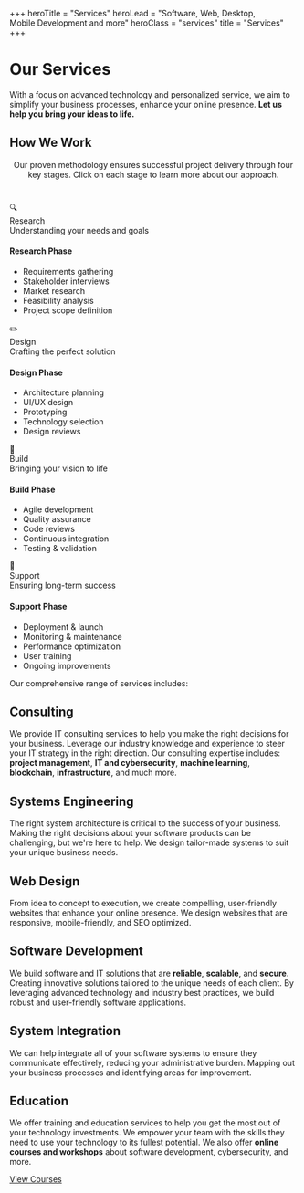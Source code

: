 +++
heroTitle = "Services"
heroLead = "Software, Web, Desktop,<br>Mobile Development and more"
heroClass = "services"
title = "Services"
+++

<h1>Our Services</h1>
<p>
With a focus on advanced technology and personalized service, we aim to simplify your business processes,
enhance your online presence. <b>Let us help you bring your ideas to life.</b>
</p>

<!-- Service Pathways Section -->
<div class="service-pathways">
  <h2>How We Work</h2>
  <p style="text-align: center; max-width: 700px; margin: 0 auto 40px;">
    Our proven methodology ensures successful project delivery through four key stages. Click on each stage to learn more about our approach.
  </p>
  
  <div class="pathways-timeline">
    <div class="pathway-stage stage-discovery">
      <div class="stage-icon">🔍</div>
      <div class="stage-content">
        <div class="stage-title">Research</div>
        <div class="stage-description">
          Understanding your needs and goals
        </div>
        <div class="stage-details">
          <h4>Research Phase</h4>
          <ul>
            <li>Requirements gathering</li>
            <li>Stakeholder interviews</li>
            <li>Market research</li>
            <li>Feasibility analysis</li>
            <li>Project scope definition</li>
          </ul>
        </div>
      </div>
    </div>
    <div class="pathway-stage stage-design">
      <div class="stage-icon">✏️</div>
      <div class="stage-content">
        <div class="stage-title">Design</div>
        <div class="stage-description">
          Crafting the perfect solution
        </div>
        <div class="stage-details">
          <h4>Design Phase</h4>
          <ul>
            <li>Architecture planning</li>
            <li>UI/UX design</li>
            <li>Prototyping</li>
            <li>Technology selection</li>
            <li>Design reviews</li>
          </ul>
        </div>
      </div>
    </div>
    <div class="pathway-stage stage-build">
      <div class="stage-icon">🔨</div>
      <div class="stage-content">
        <div class="stage-title">Build</div>
        <div class="stage-description">
          Bringing your vision to life
        </div>
        <div class="stage-details">
          <h4>Build Phase</h4>
          <ul>
            <li>Agile development</li>
            <li>Quality assurance</li>
            <li>Code reviews</li>
            <li>Continuous integration</li>
            <li>Testing & validation</li>
          </ul>
        </div>
      </div>
    </div>
    <div class="pathway-stage stage-support">
      <div class="stage-icon">🚀</div>
      <div class="stage-content">
        <div class="stage-title">Support</div>
        <div class="stage-description">
          Ensuring long-term success
        </div>
        <div class="stage-details">
          <h4>Support Phase</h4>
          <ul>
            <li>Deployment & launch</li>
            <li>Monitoring & maintenance</li>
            <li>Performance optimization</li>
            <li>User training</li>
            <li>Ongoing improvements</li>
          </ul>
        </div>
      </div>
    </div>
  </div>
</div>

<p>Our comprehensive range of services includes:</p>
<div class="split-container">
  <div class="content-section">
    <h2>Consulting</h2>
    <p>
      We provide IT consulting services to help you make the right decisions for your business.
      Leverage our industry knowledge and experience to steer your IT strategy in the right direction.
      Our consulting expertise includes: <b>project management</b>, <b>IT and cybersecurity</b>, <b>machine learning</b>, <b>blockchain</b>, <b>infrastructure</b>, and much more.
    </p>
    <h2>Systems Engineering</h2>
    <p>
      The right system architecture is critical to the success of your business.
      Making the right decisions about your software products can be challenging, but we're here to help.
      We design tailor-made systems to suit your unique business needs.
    </p>
    <h2>Web Design</h2>
    <p>
      From idea to concept to execution, we create compelling, user-friendly websites that enhance your online presence.
      We design websites that are responsive, mobile-friendly, and SEO optimized.
    </p>
  </div>
  <div class="content-section">
    <h2>Software Development</h2>
    <p>
      We build software and IT solutions that are <b>reliable</b>, <b>scalable</b>, and <b>secure</b>.
      Creating innovative solutions tailored to the unique needs of each client.
      By leveraging advanced technology and industry best practices, we build robust and user-friendly software applications.
    </p>
    <h2>System Integration</h2>
    <p>
      We can help integrate all of your software systems to ensure they communicate effectively, reducing your administrative burden.
      Mapping out your business processes and identifying areas for improvement.
    </p>
    <h2>Education</h2>
    <p>
      We offer training and education services to help you get the most out of your technology investments.
      We empower your team with the skills they need to use your technology to its fullest potential.
      We also offer <b>online courses and workshops</b> about software development, cybersecurity, and more.
    </p>
    <div class="fg-white mt10">
        <a class="btn btn-purple btn-lg pulse bg-blue-light" href="/courses/">View Courses</a>
    </div>
  </div>
</div>
